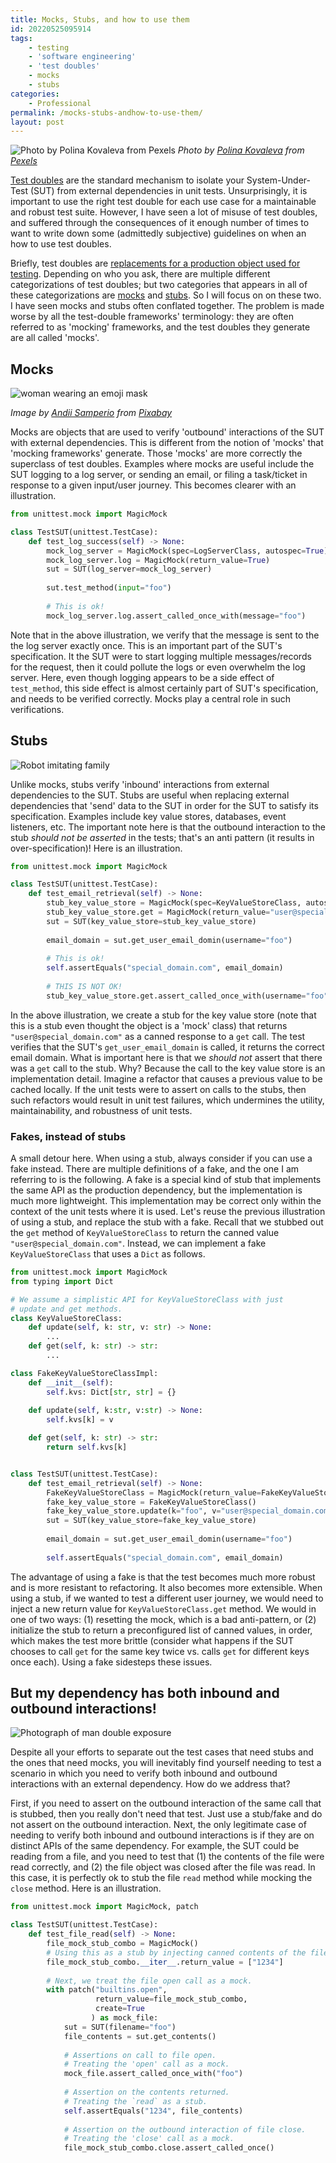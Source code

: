 ```yaml
---
title: Mocks, Stubs, and how to use them
id: 20220525095914
tags:
    - testing
    - 'software engineering'
    - 'test doubles'
    - mocks
    - stubs
categories:
    - Professional
permalink: /mocks-stubs-andhow-to-use-them/
layout: post
---
```


![Photo by Polina Kovaleva from Pexels](/images/masquerade-masks.jpg)
_Photo by [Polina Kovaleva](https://www.pexels.com/@polina-kovaleva?utm_content=attributionCopyText&utm_medium=referral&utm_source=pexels) from [Pexels](https://www.pexels.com/photo/close-up-of-masquerade-masks-on-purple-background-8404608/?utm_content=attributionCopyText&utm_medium=referral&utm_source=pexels)_

[Test doubles](https://en.wikipedia.org/wiki/Test_double) are the standard mechanism to isolate your System-Under-Test (SUT) from external dependencies in unit tests. Unsurprisingly, it is important to use the right test double for each use case for a maintainable and robust test suite. However, I have seen a lot of misuse of test doubles, and suffered through the consequences of it enough number of times to want to write down some (admittedly subjective) guidelines on when an how to use test doubles. 

Briefly, test doubles are [replacements for a production object used for testing](https://martinfowler.com/bliki/TestDouble.html). Depending on who you ask, there are multiple different categorizations of test doubles; but two categories that appears in all of these categorizations are [mocks](https://en.wikipedia.org/wiki/Mock_object) and [stubs](https://en.wikipedia.org/wiki/Test_stub). So I will focus on on these two. I have seen mocks and stubs often conflated together. The problem is made worse by all the test-double frameworks' terminology: they are often referred to as 'mocking' frameworks, and the test doubles they generate are all called 'mocks'. 

## Mocks

![woman wearing an emoji mask](/images/woman-wearing-emoji-mask.jpg)

_Image by [Andii Samperio](https://pixabay.com/users/5697702-5697702/?utm_source=link-attribution&amp;utm_medium=referral&amp;utm_campaign=image&amp;utm_content=2428737) from [Pixabay](https://pixabay.com/?utm_source=link-attribution&amp;utm_medium=referral&amp;utm_campaign=image&amp;utm_content=2428737)_


Mocks are objects that are used to verify 'outbound' interactions of the SUT with external dependencies. This is different from the notion of 'mocks' that 'mocking frameworks' generate. Those 'mocks' are more correctly the superclass of test doubles.
Examples where mocks are useful include the SUT logging to a log server, or sending an email, or filing a task/ticket in response to a given input/user journey. This becomes clearer with an illustration.

```python
from unittest.mock import MagicMock

class TestSUT(unittest.TestCase):
    def test_log_success(self) -> None:
        mock_log_server = MagicMock(spec=LogServerClass, autospec=True)
        mock_log_server.log = MagicMock(return_value=True)
        sut = SUT(log_server=mock_log_server)
        
        sut.test_method(input="foo")
        
        # This is ok!
        mock_log_server.log.assert_called_once_with(message="foo")

```

Note that in the above illustration, we verify that the message is sent to the the log server exactly once. This is an important part of the SUT's specification. It the SUT were to start logging multiple messages/records for the request, then it could pollute the logs or even overwhelm the log server. Here, even though logging appears to be a side effect of `test_method`, this side effect is almost certainly part of SUT's specification, and needs to be verified correctly. Mocks play a central role in such verifications.

## Stubs

![Robot imitating family](/images/robot-imitating-family.jpg)

Unlike mocks, stubs verify 'inbound' interactions from external dependencies to the SUT. Stubs are useful when replacing external dependencies that 'send' data to the SUT in order for the SUT to satisfy its specification. Examples include key value stores, databases, event listeners, etc. The important note here is that the outbound interaction to the stub _should not be asserted_ in the tests; that's an anti pattern (it results in over-specification)! Here is an illustration.

```python
from unittest.mock import MagicMock

class TestSUT(unittest.TestCase):
    def test_email_retrieval(self) -> None:
        stub_key_value_store = MagicMock(spec=KeyValueStoreClass, autospec=True)
        stub_key_value_store.get = MagicMock(return_value="user@special_domain.com")
        sut = SUT(key_value_store=stub_key_value_store)
        
        email_domain = sut.get_user_email_domin(username="foo")
        
        # This is ok!
        self.assertEquals("special_domain.com", email_domain)
        
        # THIS IS NOT OK!
        stub_key_value_store.get.assert_called_once_with(username="foo")

```
In the above illustration, we create a stub for the key value store (note that this is a stub even thought the object is a 'mock' class) that returns `"user@special_domain.com"` as a canned response to a `get` call. The test verifies that the SUT's `get_user_email_domain` is called, it returns the correct email domain. What is important here is that we _should not_ assert that there was a `get` call to the stub. Why? Because the call to the key value store is an implementation detail. Imagine a refactor that causes a previous value to be cached locally. If the unit tests were to assert on calls to the stubs, then such refactors would result in unit test failures, which undermines the utility, maintainability, and robustness of unit tests.

### Fakes, instead of stubs

A small detour here. When using a stub, always consider if you can use a fake instead. There are multiple definitions of a fake, and the one I am referring to is the following. A fake is a special kind of stub that implements the same API as the production dependency, but the implementation is much more lightweight. This implementation may be correct only within the context of the unit tests where it is used. Let's reuse the previous illustration of using a stub, and replace the stub with a fake. Recall that we stubbed out the `get` method of `KeyValueStoreClass` to return the canned value `"user@special_domain.com"`. Instead, we can implement a fake `KeyValueStoreClass` that uses a `Dict` as follows.

```python
from unittest.mock import MagicMock
from typing import Dict

# We assume a simplistic API for KeyValueStoreClass with just
# update and get methods.
class KeyValueStoreClass:
    def update(self, k: str, v: str) -> None:
        ...
    def get(self, k: str) -> str:
        ...

class FakeKeyValueStoreClassImpl:
    def __init__(self):
        self.kvs: Dict[str, str] = {}
    
    def update(self, k:str, v:str) -> None:
        self.kvs[k] = v

    def get(self, k: str) -> str:
        return self.kvs[k]


class TestSUT(unittest.TestCase):
    def test_email_retrieval(self) -> None:
        FakeKeyValueStoreClass = MagicMock(return_value=FakeKeyValueStoreClassImpl())
        fake_key_value_store = FakeKeyValueStoreClass()
        fake_key_value_store.update(k="foo", v="user@special_domain.com")
        sut = SUT(key_value_store=fake_key_value_store)
        
        email_domain = sut.get_user_email_domin(username="foo")
        
        self.assertEquals("special_domain.com", email_domain)
```

The advantage of using a fake is that the test becomes much more robust and is more resistant to refactoring. It also becomes more extensible. When using a stub, if we wanted to test a different user journey, we would need to inject a new return value for `KeyValueStoreClass.get` method. We would in one of two ways:  (1) resetting the mock, which is a bad anti-pattern, or (2) initialize the stub to return a preconfigured list of canned values, in order, which makes the test more brittle (consider what happens if the SUT chooses to call `get` for the same key twice vs. calls `get` for different keys once each). Using a fake sidesteps these issues.

## But my dependency has both inbound and outbound interactions!

![Photograph of man double exposure](/images/man-double-exposed-photo.jpg)

Despite all your efforts to separate out the test cases that need stubs and the ones that need mocks, you will inevitably find yourself needing to test a scenario in which you need to verify both inbound and outbound interactions with an external dependency. How do we address that? 

First, if you need to assert on the outbound interaction of the same call that is stubbed, then you really don't need that test. Just use a stub/fake and do not assert on the outbound interaction. Next, the only legitimate case of needing to verify both inbound and outbound interactions is if they are on distinct APIs of the same dependency. For example, the SUT could be reading from a file, and you need to test that (1) the contents of the file were read correctly, and (2) the file object was closed after the file was read. In this case, it is perfectly ok to stub the file `read` method while mocking the `close` method. Here is an illustration.
```python
from unittest.mock import MagicMock, patch

class TestSUT(unittest.TestCase):
    def test_file_read(self) -> None:
        file_mock_stub_combo = MagicMock()
        # Using this as a stub by injecting canned contents of the file
        file_mock_stub_combo.__iter__.return_value = ["1234"]
        
        # Next, we treat the file open call as a mock.
        with patch("builtins.open",
                   return_value=file_mock_stub_combo, 
                   create=True
                  ) as mock_file:
            sut = SUT(filename="foo")
            file_contents = sut.get_contents()
            
            # Assertions on call to file open.
            # Treating the 'open' call as a mock.
            mock_file.assert_called_once_with("foo")
        
            # Assertion on the contents returned.
            # Treating the `read` as a stub.
            self.assertEquals("1234", file_contents)
        
            # Assertion on the outbound interaction of file close.
            # Treating the 'close' call as a mock.
            file_mock_stub_combo.close.assert_called_once()
```

